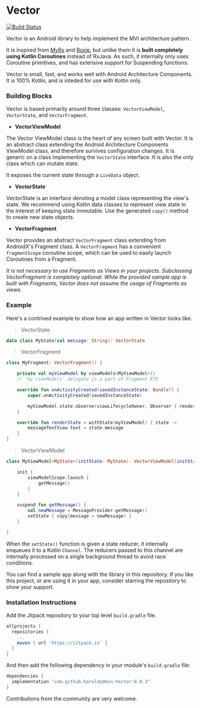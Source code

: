 # Vector

[![Build Status](https://travis-ci.com/haroldadmin/Vector.svg?branch=master)](https://travis-ci.com/haroldadmin/Vector)

Vector is an Android library to help implement the MVI architecture pattern. 

It is inspired from [MvRx](https://www.github.com/airbnb/mvrx) and [Roxie](https://github.com/ww-tech/roxie), but unlike them it is **built completely using Kotlin Coroutines** instead of RxJava. As such, it internally only uses Coroutine primitives, and has extensive support for Suspending functions.

Vector is small, fast, and works well with Android Architecture Components. It is 100% Kotlin, and is inteded for use with Kotlin only.


### Building Blocks

Vector is based primarily around three classes: `VectorViewModel`, `VectorState`, and `VectorFragment`.

* **VectorViewModel**

The Vector ViewModel class is the heart of any screen built with Vector. It is an abstract class extending the Android Architecture Components ViewModel class, and therefore survives configuration changes. It is generic on a class implementing the `VectorState` interface. It is also the only class which can mutate state.

It exposes the current state through a `LiveData` object.

* **VectorState**

VectorState is an interface denoting a model class representing the view's state. We recommend using Kotlin data classes to represent view state in the interest of keeping state immutable. Use the generated `copy()` method to create new state objects.

* **VectorFragment**

Vector provides an abstract `VectorFragment` class extending from AndroidX's Fragment class. A `VectorFragment` has a convenient `fragmentScope` coroutine scope, which can be used to easily launch Coroutines from a Fragment. 

*It is not necessary to use Fragments as Views in your projects. Subclassing VectorFragment is completely optional. While the provided sample app is built with Fragments, Vector does not assume the usage of Fragments as views.*


### Example

Here's a contrived example to show how an app written in Vector looks like.

> VectorState

```kotlin
data class MyState(val message: String): VectorState
```

> VectorFragment

```kotlin
class MyFragment: VectorFragment() {

    private val myViewModel by viewModels<MyViewModel>() 
    // 'by viewModels' delegate is a part of Fragment KTX

    override fun onActivityCreated(savedInstanceState: Bundle?) {
        super.onActivityCreated(savedInstanceState)

        myViewModel.state.observe(viewLifecycleOwner, Observer { renderState() })
    }

    override fun renderState = withState(myViewModel) { state -> 
        messageTextView.text = state.message
    }
}
```

> VectorViewModel

```kotlin
class MyViewModel<MyState>(initState: MyState): VectorViewModel(initState) {

    init {
        viewModelScope.launch {
            getMessage()
        }
    }

    suspend fun getMessage() {
        val newMessage = MessageProvider.getMessage()
        setState { copy(message = newMessage) }
    }

}
```

When the `setState()` function is given a state reducer, it internally enqueues it to a Kotlin `Channel`. The reducers passed to this channel are internally processed on a single background thread to avoid race conditions.


You can find a sample app along with the library in this repository.
If you like this project, or are using it in your app, consider starring the repository to show your support.


### Installation Instructions

Add the Jitpack repository to your top level `build.gradle` file.
```groovy
allprojects {
  repositories {
    ...
    maven { url 'https://jitpack.io' }
  }
}
```

And then add the following dependency in your module's `build.gradle` file:

```groovy
dependencies {
  implementation "com.github.haroldadmin:Vector:0.0.3"
}
```

Contributions from the community are very welcome.